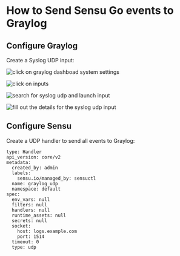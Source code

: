 # How to Send Sensu Go events to Graylog

## Configure Graylog

Create a Syslog UDP input:

![click on graylog dashboad system settings](https://cln.sh/6FmmxY)

![click on inputs](https://cln.sh/QMlL4K)

![search for syslog udp and launch input](https://cln.sh/3oFhWX)

![fill out the details for the syslog udp input](https://cln.sh/6T20DH)

## Configure Sensu

Create a UDP handler to send all events to Graylog:

```
type: Handler
api_version: core/v2
metadata:
  created_by: admin
  labels:
    sensu.io/managed_by: sensuctl
  name: graylog_udp
  namespace: default
spec:
  env_vars: null
  filters: null
  handlers: null
  runtime_assets: null
  secrets: null
  socket:
    host: logs.example.com
    port: 1514
  timeout: 0
  type: udp
```

## 
